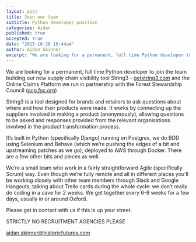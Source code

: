 ```yaml
---
layout: post
title: Join our team
subtitle: Python developer position
categories: Aidan
published: true
accepted: true
date: "2015-10-28 16:44am"
author: Aidan Skinner
excerpt: "We are looking for a permanent, full time Python developer to join the team building our new supply chain visibility tool String3"
---
```


We are looking for a permanent, full time Python developer to join the team building our new supply chain visibility tool String3 - [getstring3.com](getstring3.com) and the Online Claims Platform we run in partnership with the Forest Stewardship Council ([ocp.fsc.org](ocp.fsc.org))

String3 is a tool designed for brands and retailers to ask questions about where and how their products were made. It works by connecting up the suppliers involved in making a product (anonymously), allowing questions to be asked and responses provided from the relevant organisations involved in the product transformation process.

It’s built in Python (specifically Django) running on Postgres, we do BDD using Selenium and Behave (which we’re pushing the edges of a bit and upstreaming patches as we go), deployed to AWS through Docker. There are a few other bits and pieces as well. 

We’re a small team who work in a fairly straightforward Agile (specifically Scrum) way. Even though we’re fully remote and all in different places you’ll be working closely with other team members through Slack and Google Hangouts, talking about Trello cards during the whole cycle: we don’t really do coding in a cave for 2 weeks. We get together every 6-8 weeks for a few days, usually in or around Oxford. 

Please get in contact with us if this is up your street.

STRICTLY NO RECRUITMENT AGENCIES PLEASE

aidan.skinner@historicfutures.com
